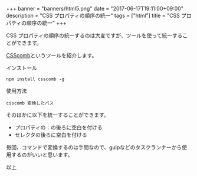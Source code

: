+++
banner = "banners/html5.png"
date = "2017-06-17T19:11:00+09:00"
description = "CSS プロパティの順序の統一"
tags = ["html"]
title = "CSS プロパティの順序の統一"
+++

CSS プロパティの順序の統一するのは大変ですが、ツールを使って統一することができます。

[CSScomb](http://csscomb.com/)というツールを紹介します。

<!--more-->

インストール

    npm install csscomb -g

使用方法

    csscomb 変換したパス


そのほかに以下を統一することができます。

* プロパティの：の後ろに空白を付ける
* セレクタの後ろに空白を付ける


毎回、コマンドで変換するのは手間なので、gulpなどのタスクランナーから使用するのがいいと思います。

以上
